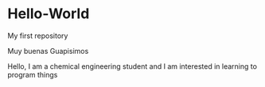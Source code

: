 # Hello-World
My first repository

Muy buenas Guapisimos

Hello, I am a chemical engineering student and I am interested in learning to program things
